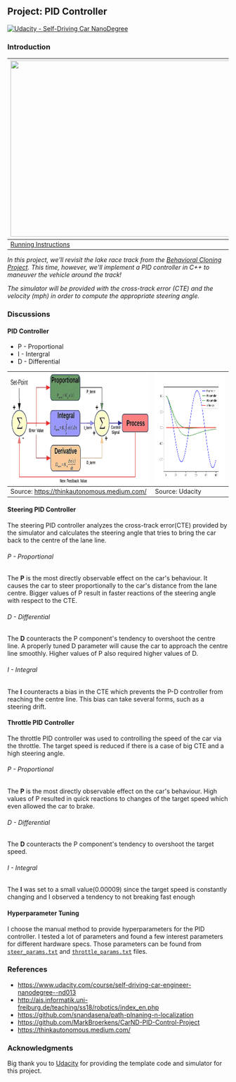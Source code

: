 Project: PID Controller
---

[![Udacity - Self-Driving Car NanoDegree](https://s3.amazonaws.com/udacity-sdc/github/shield-carnd.svg)](http://www.udacity.com/drive)

### Introduction
|<img src="data/pid-final.gif" width="600" height="400" />|
|---------------------------------------------------------|
| [Running Instructions](https://youtu.be/K56y2OdWs-A)    |


*In this project, we'll revisit the lake race track from the [Behavioral Cloning Project](https://github.com/snandasena/behavioral-cloning). This time, however, we'll implement a PID controller in C++ to maneuver the vehicle around the track!*

*The simulator will be provided with the cross-track error (CTE) and the velocity (mph) in order to compute the appropriate steering angle.*

### Discussions

#### PID Controller
* P - Proportional
* I - Intergral
* D - Differential

|<img src="data/pid-img.png" width="500" height="250" />| <img src="data/pid.png" width="500" height="250" /> |
|-------------------------------------------------------------|-----------------------------------------------|
| Source: https://thinkautonomous.medium.com/ | Source: Udacity|

#### Steering PID Controller
The steering PID controller analyzes the cross-track error(CTE) provided by the simulator and calculates the steering angle that tries to bring the car back to the centre of the lane line. 

###### P - Proportional
The **P** is the most directly observable effect on the car's behaviour. It causes the car to steer proportionally to the car's distance from the lane centre. Bigger values of P result in faster reactions of the steering angle with respect to the CTE.

###### D - Differential
The **D** counteracts the P component's tendency to overshoot the centre line. A properly tuned D parameter will cause the car to approach the centre line smoothly. Higher values of P also required higher values of D.

###### I - Integral
The **I** counteracts a bias in the CTE which prevents the P-D controller from reaching the centre line. This bias can take several forms, such as a steering drift.

#### Throttle PID Controller
The throttle PID controller was used to controlling the speed of the car via the throttle. The target speed is reduced if there is a case of big CTE and a high steering angle.


###### P - Proportional
The **P** is the most directly observable effect on the car's behaviour. High values of P resulted in quick reactions to changes of the target speed which even allowed the car to brake.

###### D - Differential
The **D** counteracts the P component's tendency to overshoot the target speed.

###### I - Integral
The **I** was set to a small value(0.00009) since the target speed is constantly changing and I observed a tendency to not breaking fast enough


#### Hyperparameter Tuning
I choose the manual method to provide hyperparameters for the PID controller. I tested a lot of parameters and found a few interest parameters for different hardware specs.
Those parameters can be found from [`steer_params.txt`](data/steer_params.txt) and [`throttle_params.txt`](data/throttle_params.txt) files.

### References
* https://www.udacity.com/course/self-driving-car-engineer-nanodegree--nd013
* http://ais.informatik.uni-freiburg.de/teaching/ss18/robotics/index_en.php
* https://github.com/snandasena/path-plnaning-n-localization
* https://github.com/MarkBroerkens/CarND-PID-Control-Project
* https://thinkautonomous.medium.com/

### Acknowledgments
Big thank you to [Udacity](https://www.udacity.com) for providing the template code and simulator for this project.
